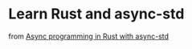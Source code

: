 # Learn Rust and async-std

from [Async programming in Rust with async-std](https://book.async.rs/tutorial/index.html)
